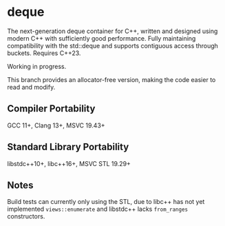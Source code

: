 # deque

The next-generation deque container for C++, written and designed using modern C++ with sufficiently good performance. Fully maintaining compatibility with the std::deque and supports contiguous access through buckets. Requires C++23.

Working in progress.

This branch provides an allocator-free version, making the code easier to read and modify.

## Compiler Portability

GCC 11+, Clang 13+, MSVC 19.43+

## Standard Library Portability

libstdc++10+, libc++16+, MSVC STL 19.29+

## Notes

Build tests can currently only using the STL, due to libc++ has not yet implemented `views::enumerate` and libstdc++ lacks `from_ranges` constructors.

